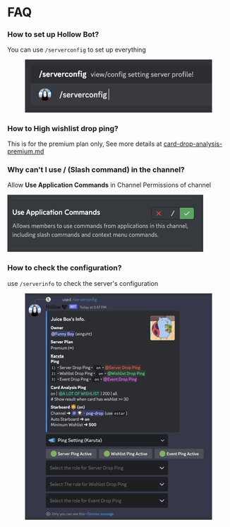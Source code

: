 # FAQ

### How to set up Hollow Bot?

You can use `/serverconfig` to set up everything

<figure><img src="../.gitbook/assets/image (33).png" alt=""><figcaption></figcaption></figure>

### How to High wishlist drop ping?

This is for the premium plan only, See more details at [card-drop-analysis-premium.md](../karuta-features/card-drop-analysis-premium.md "mention")

### **Why can't I use / (Slash command) in the channel?**

Allow **Use Application Commands** in Channel Permissions of channel

<div align="left">

<img src="../.gitbook/assets/image (9) (1) (1).png" alt="">

</div>

### How to check the configuration?

use `/serverinfo` to check the server's configuration

<figure><img src="../.gitbook/assets/image (1) (1) (1) (1) (1).png" alt=""><figcaption></figcaption></figure>





